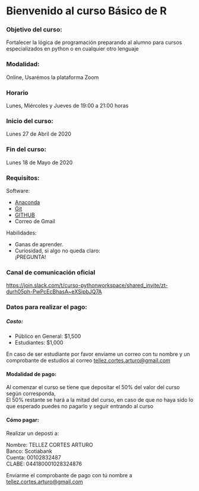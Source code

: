 # Bienvenido al curso Básico de R

### Objetivo del curso:
Fortalecer la lógica de programación preparando al alumno para cursos especializados en python o en cualquier otro lenguaje

### Modalidad:
Online, Usarémos la plataforma Zoom

### Horario
Lunes, Miércoles y Jueves de 19:00 a 21:00 horas

### Inicio del curso:
Lunes 27 de Abril de 2020

### Fin del curso:
Lunes 18 de Mayo de 2020

### Requisitos:
Software:
* [Anaconda](https://www.anaconda.com/products/individual)
* [Git](https://git-scm.com/downloads)
* [GITHUB](https://github.com/)
* Correo de Gmail

Habilidades:
* Ganas de aprender.
* Curiosidad, si algo no queda claro:  
¡PREGUNTA!


### Canal de comunicación oficial
https://join.slack.com/t/curso-pythonworkspace/shared_invite/zt-durh05ph-PwPcEcBhasA~eXSipbJQ7A

### Datos para realizar el pago:
##### Costo:
* Público en General: $1,500
* Estudiantes: $1,000

En caso de ser estudiante por favor enviame un correo con tu nombre y un comprobante de estudios al correo tellez.cortes.arturo@gmail.com

#### Modalidad de pago:
Al comenzar el curso se tiene que depositar el 50% del valor del curso según corresponda,  
El 50% restante se hará a la mitad del curso, en caso de que no haya sido lo que esperado puedes no pagarlo y seguir entrando al curso

#### Cómo pagar:
Realizar un deposti a:  

Nombre: TELLEZ CORTES ARTURO  
Banco: Scotiabank  
Cuenta: 00102832487  
CLABE: 044180001028324876  

Enviarme el comprobante de pago con tú nombre a tellez.cortes.arturo@gmail.com
